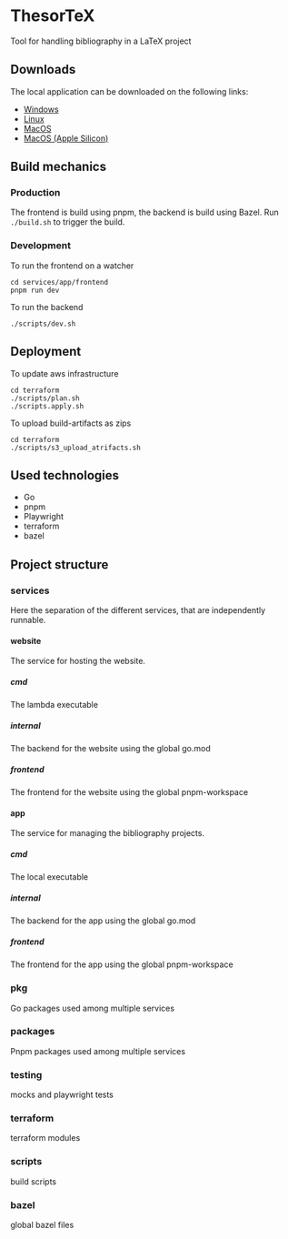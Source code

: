 # ThesorTeX
Tool for handling bibliography in a LaTeX project

## Downloads
The local application can be downloaded on the following links:
- [Windows](https://thesortex-artifacts.s3.eu-central-1.amazonaws.com/v0.0.1/windows.zip)
- [Linux](https://thesortex-artifacts.s3.eu-central-1.amazonaws.com/v0.0.1/linux.zip)
- [MacOS](https://thesortex-artifacts.s3.eu-central-1.amazonaws.com/v0.0.1/mac.zip)
- [MacOS (Apple Silicon)](https://thesortex-artifacts.s3.eu-central-1.amazonaws.com/v0.0.1/mac_silicon.zip)

## Build mechanics

### Production
The frontend is build using pnpm, the backend is build using Bazel. Run `./build.sh` to trigger the build.

### Development
To run the frontend on a watcher
```
cd services/app/frontend
pnpm run dev
```
To run the backend
```
./scripts/dev.sh
```

## Deployment
To update aws infrastructure
```
cd terraform
./scripts/plan.sh
./scripts.apply.sh
```
To upload build-artifacts as zips
```
cd terraform
./scripts/s3_upload_atrifacts.sh
```

## Used technologies
- Go
- pnpm
- Playwright
- terraform
- bazel

## Project structure

### services
Here the separation of the different services, that are independently runnable.

#### website
The service for hosting the website.

##### cmd
The lambda executable

##### internal
The backend for the website using the global go.mod

##### frontend
The frontend for the website using the global pnpm-workspace

#### app
The service for managing the bibliography projects.

##### cmd
The local executable

##### internal
The backend for the app using the global go.mod

##### frontend
The frontend for the app using the global pnpm-workspace

### pkg
Go packages used among multiple services

### packages
Pnpm packages used among multiple services

### testing
mocks and playwright tests

### terraform
terraform modules

### scripts
build scripts

### bazel
global bazel files

